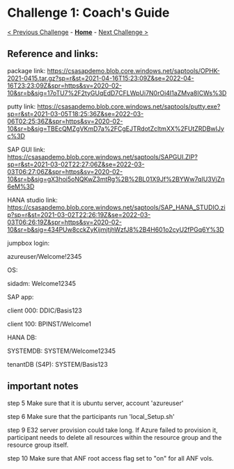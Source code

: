 # Challenge 1: Coach's Guide

[< Previous Challenge](./00-prereqs.md) - **[Home](README.md)** - [Next Challenge >](./02-acr.md)

## Reference and links:
package link:	https://csasapdemo.blob.core.windows.net/saptools/OPHK-2021-0415.tar.gz?sp=r&st=2021-04-16T15:23:09Z&se=2022-04-16T23:23:09Z&spr=https&sv=2020-02-10&sr=b&sig=17oTU7%2F2tyGUqEdD7CFLWpUi7N0rOi4I1aZMva8ICWs%3D
	
putty link:	https://csasapdemo.blob.core.windows.net/saptools/putty.exe?sp=r&st=2021-03-05T18:25:36Z&se=2022-03-06T02:25:36Z&spr=https&sv=2020-02-10&sr=b&sig=TBEcQMZgVKmD7a%2FCgEJTRdotZcltmXX%2FUtZRDBwIJyc%3D

SAP GUI link:	https://csasapdemo.blob.core.windows.net/saptools/SAPGUI.ZIP?sp=r&st=2021-03-02T22:27:06Z&se=2022-03-03T06:27:06Z&spr=https&sv=2020-02-10&sr=b&sig=gX3hoi5oNQKwZ3mtRg%2B%2BL01X9Jf%2BYWw7qIU3VjZn6eM%3D

HANA studio link:	https://csasapdemo.blob.core.windows.net/saptools/SAP_HANA_STUDIO.zip?sp=r&st=2021-03-02T22:26:19Z&se=2022-03-03T06:26:19Z&spr=https&sv=2020-02-10&sr=b&sig=434PUw8cckZyKijmjtjhWzfJ8%2B4H601o2cyU2fPGq6Y%3D
	
	
jumpbox login:

azureuser/Welcome!2345
	
OS:	

sidadm:	Welcome12345
	
SAP app:	

client 000:	DDIC/Basis123

client 100:	BPINST/Welcome1
	
HANA DB:	

SYSTEMDB:	SYSTEM/Welcome12345

tenantDB (S4P):	SYSTEM/Basis123


## important notes

step 5	Make sure that it is ubuntu server, account 'azureuser'

step 6	Make sure that the participants run 'local_Setup.sh'

step 9	E32 server provision could take long. If Azure failed to provision it, participant needs to delete all resources within the resource group and the resource group itself.

step 10	 Make sure that ANF root access flag set to "on" for all ANF vols.


